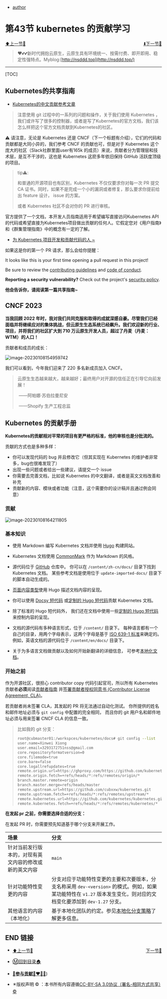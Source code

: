 + [author](http://nsddd.top)

# 第43节 kubernetes 的贡献学习

<div><a href = '42.md' style='float:left'>⬆️上一节🔗  </a><a href = '44.md' style='float: right'>  ⬇️下一节🔗</a></div>
<br>

> ❤️💕💕新时代拥抱云原生，云原生具有环境统一、按需付费、即开即用、稳定性强特点。Myblog:[http://nsddd.top](http://nsddd.top/)

---
[TOC]

## Kubernetes的共享指南

+ [Kubernetes的中文贡献参考文章](https://kubernetes.io/zh-cn/docs/contribute/suggesting-improvements/)

> 注意使用 git 过程中的一系列的问题和操作，关于我们使用 Kubernetes ，我们或许写了很多的控制器，或者是写了Kubernetes的官方文档，我们该怎么样把这个官方文档贡献到Kubernetes的社区。

⚠️ 请注意，无论是 Kubernetes 还是 CNCF（下一个标题有介绍），它们的代码和贡献都是大同小异的，我们参考 CNCF 的贡献也可，但是对于 Kubernetes 这个庞大的社区（Slack社群里面user有165k 的成员）来说，贡献者分为管理层和技术层，是互不干涉的，这也是 Kubernetes 这麽多年依旧保持 GitHub 活跃度顶级的项目。

> tip⚠️:
>
> 和普通的开源项目也有区别，Kubernetes 不仅仅要求你对每一次 PR 提交 CA 证书。同时，如果不是完成一个小的漏洞或者修复，那么要求你提前给出 feature 设计， issue 的方案。
>
> 或者 Kubernetes 社区不会对你的 PR 进行审核。



官方提供了一个文档，本开发人员指南适用于希望编写直接访问Kubernetes API的代码或希望直接为Kubernetes项目做出贡献的任何人。它假定您对《用户指南》和《群集管理指南》中的概念有一定的了解。

+ [为 Kubernetes 项目开发和贡献代码的人 ~](https://github.com/kubernetes/community/tree/master/contributors/devel#readme)



如果这是你的第一个 PR 请求，那么会给你提醒：

It looks like this is your first time opening a pull request in this project!

Be sure to review the [contributing guidelines](https://github.com/kubernetes/community/blob/71c4a616a43c4b6eead99c0f98d46f135afd635b/CONTRIBUTING.md) and [code of conduct](https://github.com/kubernetes/community/blob/71c4a616a43c4b6eead99c0f98d46f135afd635b/code-of-conduct.md).

**Reporting a security vulnerability?**
Check out the project's [security policy](https://github.com/kubernetes/community/security/policy).



**他会告诉你，请阅读第一篇共享指南~**





## CNCF 2023

**当我回顾 2022 年时，我对我们共同克服和取得的成就深感自豪。尽管我们已经面临并将继续应对的集体挑战，但云原生生态系统已经飙升。我们欢迎新的行业、项目，并将我们的社区扩大到 710 万云原生开发人员，超过了丹麦（丹麦：WTM）的人口！**

贡献者和成员的成长：

![image-20230108154959742](http://sm.nsddd.top/sm202301081550482.png)

我们可以看到，今年我们迎来了 220 多名新成员加入 CNCF。

> 云原生生态越来越大，越来越好；最终用户对开源的信任正在引导它向前发展！
>
> ​					——阿帕娜·苏伯拉曼尼安
>
> ​					——Shopify 生产工程总监



## Kubernetes 的贡献手册

**Kubernetes的贡献相对平常的项目有更严格的标准，他的审核也是分批流的。**

贡献的方式也是多种多样：

+ 你可以发现代码的 bug 并且修改它（但其实现在 Kubernetes 的维护者非常多，bug也很难发现了）
+ 出现一些问题或者给出一些建议，请提交一个 issue 
+ 你需要去完善文档，比如说 Kubernetes 的中文翻译，或者是英文文档改善和补充
+ 贡献新的内容、模块或者功能（注意，这个需要你的设计稿并且通过例会同意）



### 贡献

![image-20230108164211805](http://sm.nsddd.top/sm202301081642932.png)



### 基本知识

+ 使用 Markdown 编写 Kubernetes 文档并使用 [Hugo](https://gohugo.io/) 构建网站。
+ Kubernetes 文档使用 [CommonMark](https://commonmark.org/) 作为 Markdown 的风格。
+ 源代码位于 [GitHub](https://github.com/kubernetes/website) 仓库中。 你可以在 `/content/zh-cn/docs/` 目录下找到 Kubernetes 文档。 某些参考文档是使用位于 `update-imported-docs/` 目录下的脚本自动生成的。
+ [页面内容类型](https://kubernetes.io/zh-cn/docs/contribute/style/page-content-types/)使用 Hugo 描述文档内容的呈现。

+ 你可以使用 [Docsy 短代码](https://www.docsy.dev/docs/adding-content/shortcodes/) 或[定制的 Hugo 短代码](https://kubernetes.io/zh-cn/docs/contribute/style/hugo-shortcodes/)贡献 Kubernetes 文档。
+ 除了标准的 Hugo 短代码外， 我们还在文档中使用一些[定制的 Hugo 短代码](https://kubernetes.io/zh-cn/docs/contribute/style/hugo-shortcodes/)来控制内容的呈现。
+ 文档的源代码有多种语言形式，位于 `/content/` 目录下。 每种语言都有一个自己的目录，用两个字母表示，这两个字母是基于 [ISO 639-1 标准](https://www.loc.gov/standards/iso639-2/php/code_list.php)来确定的。 例如，英语文档的源代码位于 `/content/en/docs/` 目录下。
+ 关于为多语言文档做贡献以及如何开始新翻译的详细信息， 可参考[本地化文档](https://kubernetes.io/zh-cn/docs/contribute/localization)。



### 开始之前[ ](https://kubernetes.io/zh-cn/docs/contribute/new-content/#before-you-begin)

作为开源社区，很担心 contributor copy 代码引起官司，所以所有 Kubernetes 贡献者**必须**阅读[贡献者指南](https://github.com/kubernetes/community/blob/master/contributors/guide/README.md) 并[签署贡献者授权同意书 (Contributor License Agreement, CLA)](https://github.com/kubernetes/community/blob/master/CLA.md)。

若贡献者尚未签署 CLA，其发起的 PR 将无法通过自动化测试。 你所提供的姓名和邮件地址必须与 `git config` 中配置的完全相同， 而且你的 git 用户名和邮件地址必须与用来签署 CNCF CLA 的信息一致。

> 比如我的 git 分支：
>
> ```bash
> root@cubmaster01:/workspces/kubernetes/docs# git config --list
> user.name=Xinwei Xiong
> user.email=3293172751nss@gmail.com
> core.repositoryformatversion=0
> core.filemode=true
> core.bare=false
> core.logallrefupdates=true
> remote.origin.url=https://ghproxy.com/https://github.com/kubernetes/kubernetes.git
> remote.origin.fetch=+refs/heads/*:refs/remotes/origin/*
> branch.master.remote=origin
> branch.master.merge=refs/heads/master
> remote.upstream.url=https://github.com/cubxxw/kubernetes.git
> remote.upstream.fetch=+refs/heads/*:refs/remotes/upstream/*
> remote.kubernetes.url=https://github.com/kubernetes/kubernetes.git
> remote.kubernetes.fetch=+refs/heads/*:refs/remotes/kubernetes/*
> ```



**在发起 pr 之前，你需要选择合适的分支：**

在发起 PR 时，你需要预先知道基于哪个分支来开展工作。

| 场景                                                   | 分支                                                         |
| :----------------------------------------------------- | :----------------------------------------------------------- |
| 针对当前发行版本的，对现有英文内容的修改或新的英文内容 | `main`                                                       |
| 针对功能特性变更的内容                                 | 分支对应于功能特性变更的主要和次要版本，分支名称采用 `dev-<version>` 的模式。例如，如果某功能特性在 `v1.27` 版本发生变化，则对应的文档变化要添加到 `dev-1.27` 分支。 |
| 其他语言的内容（本地化）                               | 基于本地化团队的约定。参见[本地化分支策略](https://kubernetes.io/zh-cn/docs/contribute/localization/#branching-strategy)了解更多信息。 |



## END 链接

<ul><li><div><a href = '42.md' style='float:left'>⬆️上一节🔗  </a><a href = '44.md' style='float: right'>  ️下一节🔗</a></div></li></ul>

+ [Ⓜ️回到目录🏠](../README.md)

+ [**🫵参与贡献💞❤️‍🔥💖**](https://nsddd.top/archives/contributors))

+ ✴️版权声明 &copy; ：本书所有内容遵循[CC-BY-SA 3.0协议（署名-相同方式共享）&copy;](http://zh.wikipedia.org/wiki/Wikipedia:CC-by-sa-3.0协议文本) 

